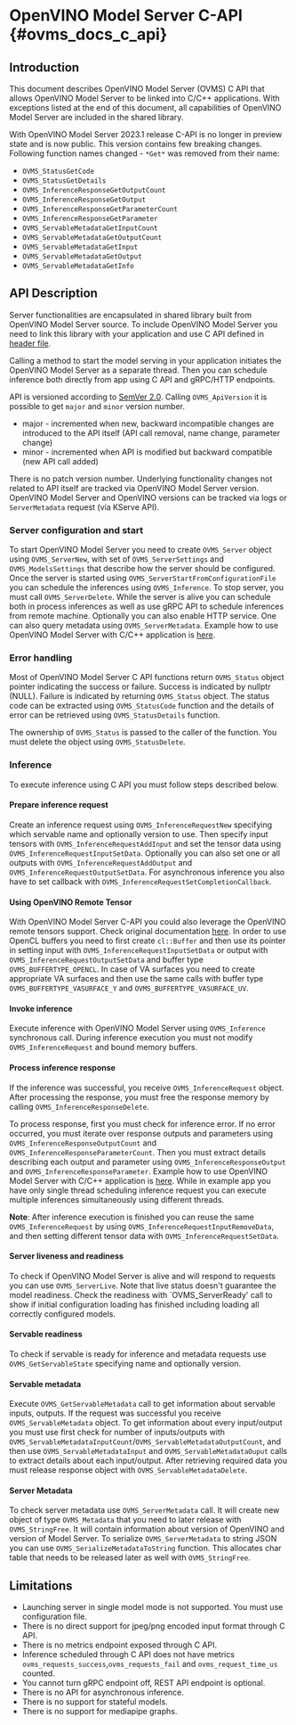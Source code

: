# OpenVINO Model Server C-API {#ovms_docs_c_api}

## Introduction

This document describes OpenVINO Model Server (OVMS) C API that allows OpenVINO Model Server to be linked into C/C++ applications. With exceptions listed at the end of this document, all capabilities of OpenVINO Model Server are included in the shared library.

With OpenVINO Model Server 2023.1 release C-API is no longer in preview state and is now public. This version contains few breaking changes. Following function names changed - `*Get*` was removed from their name:
- `OVMS_StatusGetCode`
- `OVMS_StatusGetDetails`
- `OVMS_InferenceResponseGetOutputCount`
- `OVMS_InferenceResponseGetOutput`
- `OVMS_InferenceResponseGetParameterCount`
- `OVMS_InferenceResponseGetParameter`
- `OVMS_ServableMetadataGetInputCount`
- `OVMS_ServableMetadataGetOutputCount`
- `OVMS_ServableMetadataGetInput`
- `OVMS_ServableMetadataGetOutput`
- `OVMS_ServableMetadataGetInfo`

## API Description

Server functionalities are encapsulated in shared library built from OpenVINO Model Server source. To include OpenVINO Model Server you need to link this library with your application and use C API defined in [header file](https://github.com/openvinotoolkit/model_server/blob/releases/2024/5/src/ovms.h). 


Calling a method to start the model serving in your application initiates the OpenVINO Model Server as a separate thread. Then you can schedule inference both directly from app using C API and gRPC/HTTP endpoints.

API is versioned according to [SemVer 2.0](https://semver.org/). Calling `OVMS_ApiVersion` it is possible to get `major` and `minor` version number.
- major - incremented when new, backward incompatible changes are introduced to the API itself (API call removal, name change, parameter change)
- minor - incremented when API is modified but backward compatible (new API call added)

There is no patch version number. Underlying functionality changes not related to API itself are tracked via OpenVINO Model Server version. OpenVINO Model Server and OpenVINO versions can be tracked via logs or `ServerMetadata` request (via KServe API).

### Server configuration and start

To start OpenVINO Model Server you need to create `OVMS_Server` object using `OVMS_ServerNew`, with set of `OVMS_ServerSettings` and `OVMS_ModelsSettings` that describe how the server should be configured. Once the server is started using `OVMS_ServerStartFromConfigurationFile` you can schedule the inferences using `OVMS_Inference`. To stop server, you must call `OVMS_ServerDelete`. While the server is alive you can schedule both in process inferences as well as use gRPC API to schedule inferences from remote machine. Optionally you can also enable HTTP service. One can also query metadata using `OVMS_ServerMetadata`. Example how to use OpenVINO Model Server with C/C++ application is [here](../demos/c_api_minimal_app/README.md).

### Error handling
Most of OpenVINO Model Server C API functions return `OVMS_Status` object pointer indicating the success or failure. Success is indicated by nullptr (NULL). Failure is indicated by returning `OVMS_Status` object. The status code can be extracted using `OVMS_StatusCode` function and the details of error can be retrieved using `OVMS_StatusDetails` function.

The ownership of `OVMS_Status` is passed to the caller of the function. You must delete the object using `OVMS_StatusDelete`.

### Inference

To execute inference using C API you must follow steps described below.

#### Prepare inference request
Create an inference request using `OVMS_InferenceRequestNew` specifying which servable name and optionally version to use. Then specify input tensors with `OVMS_InferenceRequestAddInput` and set the tensor data using `OVMS_InferenceRequestInputSetData`. Optionally you can also set one or all outputs with `OVMS_InferenceRequestAddOutput` and `OVMS_InferenceRequestOutputSetData`. For asynchronous inference you also have to set callback with `OVMS_InferenceRequestSetCompletionCallback`.

#### Using OpenVINO Remote Tensor
With OpenVINO Model Server C-API you could also leverage the OpenVINO remote tensors support. Check original documentation [here](https://docs.openvino.ai/2024/openvino-workflow/running-inference/inference-devices-and-modes/gpu-device/remote-tensor-api-gpu-plugin.html). In order to use OpenCL buffers you need to first create `cl::Buffer` and then use its pointer in setting input with `OVMS_InferenceRequestInputSetData` or output with `OVMS_InferenceRequestOutputSetData` and buffer type `OVMS_BUFFERTYPE_OPENCL`. In case of VA surfaces you need to create appropriate VA surfaces and then use the same calls with buffer type `OVMS_BUFFERTYPE_VASURFACE_Y` and `OVMS_BUFFERTYPE_VASURFACE_UV`.

#### Invoke inference
Execute inference with OpenVINO Model Server using `OVMS_Inference` synchronous call. During inference execution you must not modify `OVMS_InferenceRequest` and bound memory buffers.

#### Process inference response
If the inference was successful, you receive `OVMS_InferenceRequest` object. After processing the response, you must free the response memory by calling `OVMS_InferenceResponseDelete`.

To process response, first you must check for inference error. If no error occurred, you must iterate over response outputs and parameters using `OVMS_InferenceResponseOutputCount` and `OVMS_InferenceResponseParameterCount`. Then you must extract details describing each output and parameter using `OVMS_InferenceResponseOutput` and `OVMS_InferenceResponseParameter`. Example how to use OpenVINO Model Server with C/C++ application is [here](../demos/c_api_minimal_app/README.md). While in example app you have only single thread scheduling inference request you can execute multiple inferences simultaneously using different threads.

**Note**: After inference execution is finished you can reuse the same `OVMS_InferenceRequest` by using `OVMS_InferenceRequestInputRemoveData`, and then setting different tensor data with `OVMS_InferenceRequestSetData`.

#### Server liveness and readiness
To check if OpenVINO Model Server is alive and will respond to requests you can use `OVMS_ServerLive`. Note that live status doesn't guarantee the model readiness. Check the readiness with `OVMS_ServerReady' call to show if initial configuration loading has finished including loading all correctly configured models.

#### Servable readiness
To check if servable is ready for inference and metadata requests use `OVMS_GetServableState` specifying name and optionally version.

#### Servable metadata
Execute `OVMS_GetServableMetadata` call to get information about servable inputs, outputs. If the request was successful you receive `OVMS_ServableMetadata` object. To get information about every input/output you must use first check for number of inputs/outputs with `OVMS_ServableMetadataInputCount`/`OVMS_ServableMetadataOutputCount`, and then use `OVMS_ServableMetadataInput` and `OVMS_ServableMetadataOuput` calls to extract details about each input/output. After retrieving required data you must release response object with `OVMS_ServableMetadataDelete`.

#### Server Metadata
To check server metadata use `OVMS_ServerMetadata` call. It will create new object of type `OVMS_Metadata` that you need to later release with `OVMS_StringFree`. It will contain information about version of OpenVINO and version of Model Server. To serialize `OVMS_ServerMetadata` to string JSON you can use `OVMS_SerializeMetadataToString` function. This allocates char table that needs to be released later as well with `OVMS_StringFree`.

## Limitations
* Launching server in single model mode is not supported. You must use configuration file.
* There is no direct support for jpeg/png encoded input format through C API.
* There is no metrics endpoint exposed through C API.
* Inference scheduled through C API does not have metrics `ovms_requests_success`,`ovms_requests_fail` and `ovms_request_time_us` counted.
* You cannot turn gRPC endpoint off, REST API endpoint is optional.
* There is no API for asynchronous inference.
* There is no support for stateful models.
* There is no support for mediapipe graphs.

